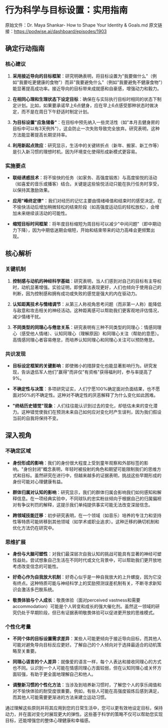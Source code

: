 # 行为科学与目标设置：实用指南

原始文件：Dr. Maya Shankar- How to Shape Your Identity & Goals.md
原文链接：https://podwise.ai/dashboard/episodes/1903

## 确定行动指南

### 核心建议
1. **采用接近导向的目标框架**：研究明确表明，将目标设置为"我要做什么"（例如"我要吃更健康的食物"）而非"我要避免什么"（例如"我要避免不健康食物"）能显著提高成功率。接近导向的目标带来成就感和自豪感，增强动力和毅力。

2. **在相同心理和生理状态下设定目标**：确保在与实际执行目标时相同的状态下制定计划。比如，如果要承诺早上6点健身，应在早上6点感受那种状态时做决定，而不是在周日下午舒适时制定计划。

3. **为目标设置"应急储备"**：在目标中预先纳入一些灵活性（如"本月去健身房的目标中可以有3天例外"），这会防止一次失败导致完全放弃。研究表明，这种方法能显著提高长期坚持率。

4. **利用新起点效应**：研究显示，生活中的关键转折点（新年、搬家、新工作等）是引入新习惯的理想时机，因为环境变化使得形成新模式更容易。

### 实施要点
- **联结诱惑技术**：将不愉快的任务（如家务、高强度锻炼）与高度愉悦的活动（如喜爱的音乐或播客）结合。关键是这些愉悦活动只能在执行任务时享受，以保持其激励效果。

- **应用"峰终定律"**：我们对经历的记忆主要由情绪峰值和结束时的感受决定。在不愉快活动后增加稍微轻松的结束阶段（如高强度运动后的轻松放松），会增加未来继续该活动的可能性。

- **缩短目标时间框架**：将年度目标缩短为周目标可以减少"中间问题"（即中期动力下降），因为中期低迷期会缩短，开始和结束带来的动力高峰会更频繁出现。

## 核心解析

### 关键机制
1. **控制感与动机的神经科学基础**：研究表明，当人们感到对自己的目标有主导权时，动机显著增强。实验证明，即使算法表现更好，人们也倾向于使用自己的判断，因为控制感和拥有成功或失败的感觉是强大的内在驱动力。

2. **认知距离技术与情绪调节**：从第三人称视角思考问题（而非第一人称）能降低与敌意和攻击相关的神经活动。这种距离感可以帮助我们更客观地评估情况，减少情绪干扰。

3. **不同类型的同理心与倦怠关系**：研究表明有三种不同类型的同理心：情感同理心（感受他人情绪）、认知同理心（理解原因）和同理心关注（帮助的意愿）。高情感同理心者容易倦怠，而培养认知同理心和同理心关注可以预防倦怠。

### 共识发现
- **目标设定框架的关键影响**：即使微小的措辞变化也能显著影响行为。研究发现，告诉退伍军人他们"赢得"而非仅"有资格"获得福利时，参与率提高了9%。

- **不确定性与决策**：多项研究证实，人们宁愿100%确定面对负面结果，也不愿面对50%的不确定性。这种对不确定性的厌恶解释了为什么变化如此困难。

- **"终结历史错觉"现象**：人们往往能认识到过去的变化，却低估未来的变化潜力。这种错觉使我们在预测未来自己如何应对变化时产生误判，因为我们假设当前的自我将保持不变。

## 深入视角

### 不确定区域
- **身份形成的影响**：我们的身份很大程度上受到童年观察和外部标签的影响。"身份封闭"概念表明，年轻时被投射的角色和期望可能限制我们的思维方式和目标。虽然研究在进行中，但越来越多的证据表明，挑战这些早期形成的身份可能对心理健康有益。

- **群体归属对认知的影响**：研究显示，我们的群体归属会影响我们如何感知和解释信息。在一项经典实验中，不同球队的忠实粉丝倾向于根据自己的归属偏袒对有争议判罚的解释，这提示我们单纯提供事实可能无法改变深层信念。

- **跨领域技能迁移**：初步研究表明，在一个领域（如音乐）培养的专注力和坚持性等特质可能转移到其他领域（如学术或职业追求）。这种迁移的确切机制和优化方法仍在研究中。

### 思维扩展
- **身份与大脑可塑性**：对我们最深层次自我认知的挑战可能具有显著的神经可塑性益处。尝试想象自己生活在不同时代或文化背景中，可以帮助我们更开放地考虑改变信念的可能性。

- **好奇心作为自我放大机制**：好奇心似乎是一种自我放大的上升螺旋，因为它没有终点。这种特质可能与神经科学上的奖励预测误差机制有关，不断寻求新知识会激活多巴胺系统。

- **敬畏体验与个人成长**：敬畏体验（面对perceived vastness和需要accommodation）可能是个人转变和成长的强大催化剂。虽然这一领域的研究仍处于早期阶段，但已有证据表明敬畏体验可以促进更开放的思维模式。

### 个性化考量
- **不同个体的目标设置需求差异**：某些人可能更倾向于接近导向目标，而其他人可能对避免导向目标反应更好。了解自己的个人倾向对于选择最适合的动机策略至关重要。

- **同理心语言的个人差异**：就像爱的语言一样，每个人表达和接收同理心的方式也不同。认识到一个人可能在情感同理心方面较弱，但在认知同理心或关怀方面较强，有助于更全面地理解自己和他人。

- **调整新习惯的个性化方法**：当涉及到培养新习惯时，了解您个人的享乐阈值和对不愉快体验的耐受度很重要。例如，有些人可能在高强度锻炼后感到满足，而其他人可能需要更渐进的方法来建立运动习惯。

通过理解这些原则并将其应用到您的日常生活中，您可以更有效地设定目标，保持动力，并在面对变化时展现更大的弹性。这些基于科学的策略不仅可以帮助您实现目标，还能增强您的整体心理健康和幸福感。
